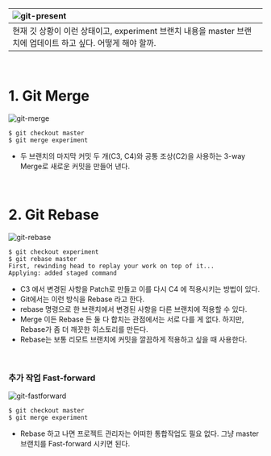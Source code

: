 | ![git-present](https://github.com/ej31/bukbu-til/assets/3222504/0a0ee9e5-aa52-4163-ba37-ad5f8c146ecc) |
|:----------|
| 현재 깃 상황이 이런 상태이고, experiment 브랜치 내용을 master 브랜치에 업데이트 하고 싶다. 어떻게 해야 할까. |

<br>

# 1. Git Merge

![git-merge](https://github.com/ej31/bukbu-til/assets/3222504/8312f896-2e42-4dbe-9e80-e70431ccdf04)

```
$ git checkout master
$ git merge experiment
```

- 두 브랜치의 마지막 커밋 두 개(C3, C4)와 공통 조상(C2)을 사용하는 3-way Merge로 새로운 커밋을 만들어 낸다.

<br>

# 2. Git Rebase

![git-rebase](https://github.com/ej31/bukbu-til/assets/3222504/73060810-bdec-4698-9198-6970348ddb1d)

```
$ git checkout experiment
$ git rebase master
First, rewinding head to replay your work on top of it...
Applying: added staged command
```

- C3 에서 변경된 사항을 Patch로 만들고 이를 다시 C4 에 적용시키는 방법이 있다.
- Git에서는 이런 방식을 Rebase 라고 한다.
- rebase 명령으로 한 브랜치에서 변경된 사항을 다른 브랜치에 적용할 수 있다.
- Merge 이든 Rebase 든 둘 다 합치는 관점에서는 서로 다를 게 없다. 하지만, Rebase가 좀 더 깨끗한 히스토리를 만든다.
- Rebase는 보통 리모트 브랜치에 커밋을 깔끔하게 적용하고 싶을 때 사용한다.

<br>

### 추가 작업 Fast-forward

![git-fastforward](https://github.com/ej31/bukbu-til/assets/3222504/fe4c4f60-0b14-4fb6-8b49-6b3042c07439)

```
$ git checkout master
$ git merge experiment
```

- Rebase 하고 나면 프로젝트 관리자는 어떠한 통합작업도 필요 없다. 그냥 master 브랜치를 Fast-forward 시키면 된다.





